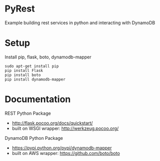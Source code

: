 PyRest
======

Example building rest services in python and interacting with DynamoDB 

Setup
=====

Install pip, flask, boto, dynamodb-mapper

    sudo apt-get install pip
    pip install Flask
    pip install boto
    pip install dynamodb-mapper    
    

Documentation
==============

REST Python Package
* http://flask.pocoo.org/docs/quickstart/
* built on WSGI wrapper: http://werkzeug.pocoo.org/

DynamoDB Python Package
* https://pypi.python.org/pypi/dynamodb-mapper
* built on AWS wrapper: https://github.com/boto/boto

